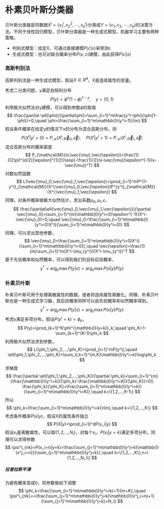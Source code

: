 # 朴素贝叶斯分类器

贝叶斯分类器是将数据$X^i=\{x^i_1,x^2_2,\cdots,x_d^i\}$分类成$Y=\{c_1,c_2,\cdots,c_k\}$的决策方法。不同于线性回归模型，贝叶斯分类器是一种生成式模型。机器学习主要有两种策略，

- 判别式模型：给定X，可通过直接建模$P(c|x)$来预测c
- 生成式模型：也可对联合概率分布$P(x,c)$建模，由此获得$P(c|x)$

### 高斯判别法

高斯判别法是一种生成式模型，假设$X\in R^d$，X是连续属性的变量。

考虑二分类问题，y满足伯努利分布
$$
P(y)=\phi^y(1-\phi)^{1-y},\quad y=\{0,1\}
$$
利用极大似然法对y建模，可以得到参数$\phi$的取值
$$
\frac{\partial \ell(\phi)}{\partial\phi}=\sum_{i=1}^m\frac{y^i-\phi}{\phi(1-\phi)}=0,\quad \phi=\frac{\sum_{i=1}^m\mathbb{I}(y^i=1)}{m}
$$
假设条件概率在给定y的情况下x的分布为混合高斯分布，则
$$
P(X^i|y^i=0)=P_{\mathcal{M}}(X^i;\vec{\mu}_0,\vec{\epsilon}),\quad P(X^i|y^i=1)=P_{\mathcal{M}}(X^i;\vec{\mu}_1,\vec{\epsilon})
$$
混合高斯分布的概率密度
$$
P_{\mathcal{M}}(x;\vec{\mu},\vec{\epsilon})=\frac{1}{(2\pi)^{d/2}|\epsilon|^{1/2}}\exp(-\frac{1}{2}(x-\vec{\mu})\epsilon^{-1}(x-\vec{\mu})^T)
$$
对数似然函数
$$
L(\vec{\mu}_0,\vec{\mu}_1,\vec{\epsilon})=\prod_{i=1}^mP^{1-y^i}_{\mathcal{M}}(X^i;\vec{\mu}_0,\vec{\epsilon})P^{y^i}_{\mathcal{M}}(X^i;\vec{\mu}_1,\vec{\epsilon})
$$
同理，对条件概率做极大似然估计，求出系数$\mu_0,\mu_1,\epsilon$，
$$
\frac{\partial\ell(\vec{\mu}_0,\vec{\mu}_1,\vec{\epsilon})}{\partial \vec{\mu}_0}=\sum_{i=1}^{m}\mathbb{I}(y^i=0)\epsilon^{-1}(X^i-\vec{\mu}_0)=0,\quad \vec{\mu}_0=\frac{\sum_{i=1}^m\mathbb{I}(y^i=0)X^i}{\sum_{i=1}^m\mathbb{I}(y^i=0)}
$$
同理，可以求出其他参数，
$$
\vec{\mu}_0=\frac{\sum_{i=1}^m\mathbb{I}(y^i=0)X^i}{\sum_{i=1}^m\mathbb{I}(y^i=0)},\quad \vec{\epsilon}=\frac{1}{m}\sum_{i=1}^m(X^i-\mu_{y^i})(X^i-\mu_{y^i})^T
$$
基于先验概率和似然概率，可以得到我们的目标后验概率，
$$
y^*=\arg_y\max P(y|x)=\arg_y\max P(x|y)P(y)
$$

### 朴素贝叶斯

朴素贝叶斯可用于处理离散属性的数据，或者将连续属性离散化。同理，朴素贝叶斯也是一种生成式学习器，其后验概率同样可以由先验概率和似然概率得到，
$$
y^*=\arg_y\max P(y|x)=\arg_y\max P(x|y)P(y)
$$
考虑y满足多项分布，假设$P(y^i=k)=\phi_k$，
$$
P(y)=\prod_{k=1}^K\phi^{\mathbb{I}(y=k)}_k,\quad \phi_K=1-\sum_{k=1}^{K-1}\phi_k
$$
利用极大似然法求到参数，
$$
L(\phi_1,\phi_2,...,\phi_K)=\prod_{i=1}^mP(y^i),\quad \ell(\phi_1,\phi_2,...,\phi_K)=\sum_{i,k=1}^{m,K}\mathbb{I}(y^i=k)\log\phi_k
$$
求梯度
$$
\frac{\partial \ell(\phi_1,\phi_2,...,\phi_K)}{\partial \phi_k}=\sum_{i=1}^{m}(\frac{\mathbb{I}(y^i=k)}{\phi_k}-\frac{\mathbb{I}(y^i=K)}{\phi_K})=0\\
\frac{\phi_k}{\phi_K}=\frac{\sum_{i=1}^m\mathbb{I}(y^i=k)}{\sum_{i=1}^m\mathbb{I}(y^i=K)},\quad k=\{1,2,...,K-1\}
$$
所以
$$
\phi_k=\frac{\sum_{i=1}^m\mathbb{I}(y^i=k)}{m},\quad k=\{1,2,...,K\}
$$
考虑条件概率$P(x|y)$，假设X的属性条件独立
$$
P(X|y)=\prod_{i=1}^dP(x_i|y)
$$
假设$x_i$是离散属性，可以取$\{1,2,..,N_i\}$，对每个$x_i$，$P(x_i|y=k)$满足多项分布，同理可以求得参数
$$
\psi^i_{nk}=P(x_i=n|y=k)=\frac{\sum_{j=1}^m\mathbb{I}(y^j=k)\mathbb{I}(x^j_i=n)}{\sum_{j=1}^m\mathbb{I}(y^j=k)},\quad k=\{1,2,...,K\},n=\{1,2,...,N_i\}
$$

##### 拉普拉斯平滑

为避免概率变成0，将参数做如下调整
$$
\phi_k=\frac{\sum_{i=1}^m\mathbb{I}(y^i=k)+1}{m+K},\quad \psi^i_{nk}==\frac{\sum_{j=1}^m\mathbb{I}(y^j=k)\mathbb{I}(x^j_i=n)+1}{\sum_{j=1}^m\mathbb{I}(y^j=k)+N_i}
$$
